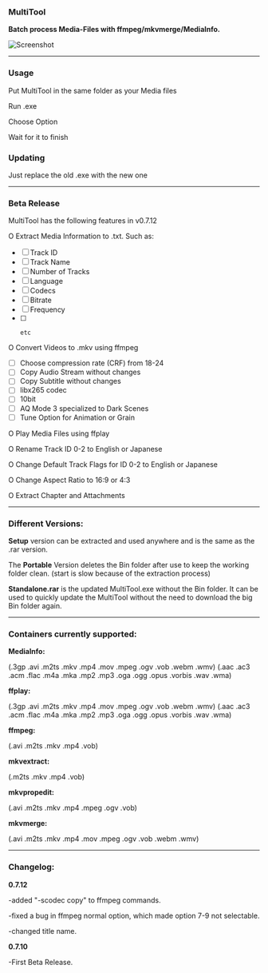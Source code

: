 ### MultiTool
**Batch process Media-Files with ffmpeg/mkvmerge/MediaInfo.**


![Screenshot](https://user-images.githubusercontent.com/107532220/173764160-fa9403d7-292a-4117-bf1c-615aac9b5434.png)

_________________________________________________________________

### Usage

Put MultiTool in the same folder as your Media files

Run .exe

Choose Option

Wait for it to finish

### Updating

Just replace the old .exe with the new one
_________________________________________________________________

### Beta Release

MultiTool has the following features in v0.7.12

O  Extract Media Information to .txt. Such as:
- [ ]    Track ID
- [ ]    Track Name
- [ ]    Number of Tracks
- [ ]    Language
- [ ]    Codecs
- [ ]    Bitrate
- [ ]    Frequency
- [ ]     etc

O  Convert Videos to .mkv using ffmpeg
- [ ]    Choose compression rate (CRF) from 18-24
- [ ]    Copy Audio Stream without changes
- [ ]    Copy Subtitle without changes
- [ ]    libx265 codec
- [ ]    10bit
- [ ]    AQ Mode 3 specialized to Dark Scenes
- [ ]    Tune Option for Animation or Grain

O  Play Media Files using ffplay

O  Rename Track ID 0-2 to English or Japanese

O  Change Default Track Flags for ID 0-2 to English or Japanese   

O  Change Aspect Ratio to 16:9 or 4:3

O  Extract Chapter and Attachments
_________________________________________________________________

### Different Versions:
**Setup** version can be extracted and used anywhere and is the same as the .rar version.

The **Portable** Version deletes the Bin folder after use to keep the working folder clean.
(start is slow because of the extraction process)

**Standalone.rar** is the updated MultiTool.exe without the Bin folder. It can be used to quickly update the MultiTool
without the need to download the big Bin folder again. 
_________________________________________________________________

### Containers currently supported:
**MediaInfo:**
 
(.3gp .avi .m2ts .mkv .mp4 .mov .mpeg .ogv .vob .webm .wmv)
(.aac .ac3 .acm .flac .m4a .mka .mp2 .mp3 .oga .ogg .opus .vorbis .wav .wma)


**ffplay:**

(.3gp .avi .m2ts .mkv .mp4 .mov .mpeg .ogv .vob .webm .wmv)
(.aac .ac3 .acm .flac .m4a .mka .mp2 .mp3 .oga .ogg .opus .vorbis .wav .wma)


**ffmpeg:**
 
(.avi .m2ts .mkv .mp4 .vob) 


**mkvextract:**
 
(.m2ts .mkv .mp4  .vob)


**mkvpropedit:**
 
(.avi .m2ts .mkv .mp4 .mpeg .ogv .vob) 


**mkvmerge:**
 
(.avi .m2ts .mkv .mp4 .mov .mpeg .ogv .vob .webm .wmv)  
_________________________________________________________________

### Changelog:

**0.7.12**

-added "-scodec copy" to ffmpeg commands.

-fixed a bug in ffmpeg normal option, which made option 7-9 not selectable.

-changed title name.


**0.7.10**

-First Beta Release.
